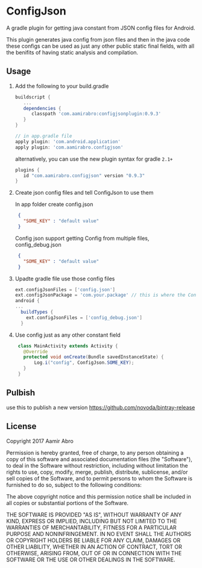 ConfigJson
========================
A gradle plugin for getting java constant from JSON config files for Android.

This plugin generates java config from json files and then in the java code these configs can be used as just any other public static final fields, with all the benifits of having static analysis and compilation.

Usage
----

1. Add the following to your build.gradle

   ```groovy
   buildscript {
      ...
      dependencies {
         classpath 'com.aamirabro:configjsonplugin:0.9.3'
      }
   }

   // in app.gradle file
   apply plugin: 'com.android.application'
   apply plugin: 'com.aamirabro.configjson'
   ```
   alternatively, you can use the new plugin syntax for gradle `2.1+`
   ```groovy
   plugins {
      id "com.aamirabro.configjson" version "0.9.3"
   }
   ```

2. Create json config files and tell ConfigJson to use them


   In app folder create config.json
   ``` json
    {
      "SOME_KEY" : "default value"
    }
   ```
   Config json support getting Config from multiple files, config_debug.json
   ``` json
    {
      "SOME_KEY" : "default value"
    }
   ```
 
3. Upadte gradle file use those config files

    ```groovy
    ext.configJsonFiles = ['config.json']
    ext.configJsonPackage = 'com.your.package' // this is where the ConfigJson.Java file will be generated.
    android {
    ...
      buildTypes {
        ext.configJsonFiles = ['config_debug.json']
      }
    ```


 
3. Use config just as any other constant field

   ```java
    class MainActivity extends Activity {
      @Override
      protected void onCreate(Bundle savedInstanceState) {
          Log.i("config", ConfigJson.SOME_KEY);
      }
    }
    ```


Pulbish
-------
use this to publish a new version https://github.com/novoda/bintray-release


License
-------

Copyright 2017 Aamir Abro

Permission is hereby granted, free of charge, to any person obtaining a copy of this software and associated documentation files (the "Software"), to deal in the Software without restriction, including without limitation the rights to use, copy, modify, merge, publish, distribute, sublicense, and/or sell copies of the Software, and to permit persons to whom the Software is furnished to do so, subject to the following conditions:

The above copyright notice and this permission notice shall be included in all copies or substantial portions of the Software.

THE SOFTWARE IS PROVIDED "AS IS", WITHOUT WARRANTY OF ANY KIND, EXPRESS OR IMPLIED, INCLUDING BUT NOT LIMITED TO THE WARRANTIES OF MERCHANTABILITY, FITNESS FOR A PARTICULAR PURPOSE AND NONINFRINGEMENT. IN NO EVENT SHALL THE AUTHORS OR COPYRIGHT HOLDERS BE LIABLE FOR ANY CLAIM, DAMAGES OR OTHER LIABILITY, WHETHER IN AN ACTION OF CONTRACT, TORT OR OTHERWISE, ARISING FROM, OUT OF OR IN CONNECTION WITH THE SOFTWARE OR THE USE OR OTHER DEALINGS IN THE SOFTWARE.
